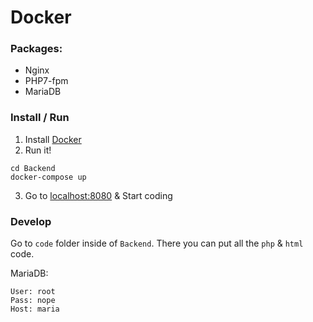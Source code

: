 # Docker
### Packages:
* Nginx
* PHP7-fpm
* MariaDB

### Install / Run
1. Install [Docker](https://www.docker.com/community-edition)
2. Run it!
```
cd Backend 
docker-compose up
```
3. Go to [localhost:8080](http://localhost:8080/index.php) & Start coding

### Develop
Go to `code` folder inside of `Backend`. There you can put all the `php` & `html` code.

MariaDB:
```
User: root
Pass: nope
Host: maria
```